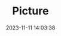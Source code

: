 ---
weight: 1
images:
- /images/edited/196.jpeg
title: Picture
date: 2023-11-11 14:03:38
tags: [luminar neo,work,24-70mm F2.8 DG DN | Art 019,ILCE-7M3,70.0,car,person]
---